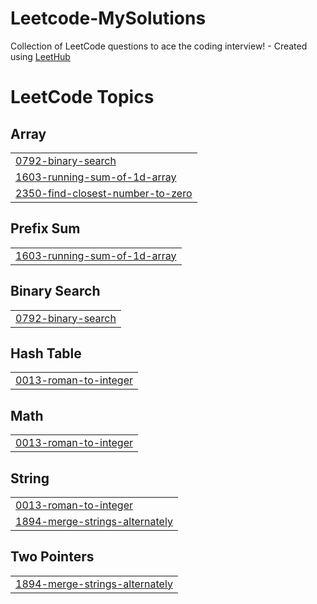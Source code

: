 # Leetcode-MySolutions
Collection of LeetCode questions to ace the coding interview! - Created using [LeetHub](https://github.com/QasimWani/LeetHub)

<!---LeetCode Topics Start-->
# LeetCode Topics
## Array
|  |
| ------- |
| [0792-binary-search](https://github.com/DavideCamp/Leetcode-MySolutions/tree/master/0792-binary-search) |
| [1603-running-sum-of-1d-array](https://github.com/DavideCamp/Leetcode-MySolutions/tree/master/1603-running-sum-of-1d-array) |
| [2350-find-closest-number-to-zero](https://github.com/DavideCamp/Leetcode-MySolutions/tree/master/2350-find-closest-number-to-zero) |
## Prefix Sum
|  |
| ------- |
| [1603-running-sum-of-1d-array](https://github.com/DavideCamp/Leetcode-MySolutions/tree/master/1603-running-sum-of-1d-array) |
## Binary Search
|  |
| ------- |
| [0792-binary-search](https://github.com/DavideCamp/Leetcode-MySolutions/tree/master/0792-binary-search) |
## Hash Table
|  |
| ------- |
| [0013-roman-to-integer](https://github.com/DavideCamp/Leetcode-MySolutions/tree/master/0013-roman-to-integer) |
## Math
|  |
| ------- |
| [0013-roman-to-integer](https://github.com/DavideCamp/Leetcode-MySolutions/tree/master/0013-roman-to-integer) |
## String
|  |
| ------- |
| [0013-roman-to-integer](https://github.com/DavideCamp/Leetcode-MySolutions/tree/master/0013-roman-to-integer) |
| [1894-merge-strings-alternately](https://github.com/DavideCamp/Leetcode-MySolutions/tree/master/1894-merge-strings-alternately) |
## Two Pointers
|  |
| ------- |
| [1894-merge-strings-alternately](https://github.com/DavideCamp/Leetcode-MySolutions/tree/master/1894-merge-strings-alternately) |
<!---LeetCode Topics End-->